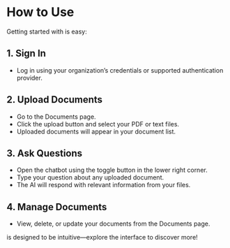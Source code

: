 # How to Use 

Getting started with  is easy:

## 1. Sign In

- Log in using your organization’s credentials or supported authentication provider.

## 2. Upload Documents

- Go to the Documents page.
- Click the upload button and select your PDF or text files.
- Uploaded documents will appear in your document list.

## 3. Ask Questions

- Open the chatbot using the toggle button in the lower right corner.
- Type your question about any uploaded document.
- The AI will respond with relevant information from your files.

## 4. Manage Documents

- View, delete, or update your documents from the Documents page.

 is designed to be intuitive—explore the interface to discover more!